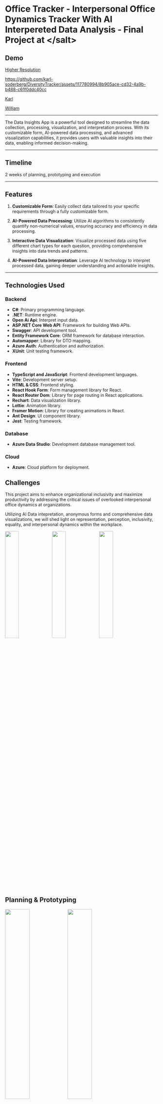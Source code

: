 # Office Tracker - Interpersonal Office Dynamics Tracker With AI Interpereted Data Analysis - Final Project at &lt;/salt&gt; 

## Demo
[Higher Resolution](https://www.youtube.com/watch?v=KRAUU94sA_U)

https://github.com/karl-soderberg/DiversityTracker/assets/117780994/8b905ace-cd32-4a9b-b488-c61f0ddc40cc

[Karl](https://www.linkedin.com/in/karl-soderberg/)

[William](https://www.linkedin.com/in/william-f-lindberg/)

---

The Data Insights App is a powerful tool designed to streamline the data collection, processing, visualization, and interpretation process. With its customizable form, AI-powered data processing, and advanced visualization capabilities, it provides users with valuable insights into their data, enabling informed decision-making.

---

## Timeline

2 weeks of planning, prototyping and execution

---

## Features

1. **Customizable Form**: Easily collect data tailored to your specific requirements through a fully customizable form.

2. **AI-Powered Data Processing**: Utilize AI algorithms to consistently quantify non-numerical values, ensuring accuracy and efficiency in data processing.

3. **Interactive Data Visualization**: Visualize processed data using five different chart types for each question, providing comprehensive insights into data trends and patterns.

4. **AI-Powered Data Interpretation**: Leverage AI technology to interpret processed data, gaining deeper understanding and actionable insights.

---

## Technologies Used

### Backend

- **C#**: Primary programming language.
- **.NET**: Runtime engine.
- **Open Ai Api**: Interpret input data.
- **ASP.NET Core Web API**: Framework for building Web APIs.
- **Swagger**: API development tool.
- **Entity Framework Core**: ORM framework for database interaction.
- **Automapper**: Library for DTO mapping.
- **Azure Auth**: Authentication and authorization.
- **XUnit**: Unit testing framework.

  
### Frontend

- **TypeScript and JavaScript**: Frontend development languages.
- **Vite**: Development server setup.
- **HTML & CSS**: Frontend styling.
- **React Hook Form**: Form management library for React.
- **React Router Dom**: Library for page routing in React applications.
- **Rechart**: Data visualization library.
- **Lottie**: Animation library.
- **Framer Motion**: Library for creating animations in React.
- **Ant Design**: UI component library.
- **Jest**: Testing framework.

### Database

- **Azure Data Studio**: Development database management tool.

### Cloud

- **Azure**: Cloud platform for deployment.

## Challenges
This project aims to enhance organizational inclusivity and maximize productivity by addressing the critical issues of 
overlooked interpersonal office dynamics at organizations.

Utilizing AI Data intepretation, anonymous forms and comprehensive data visualizations, we will shed light on representation, 
perception, inclusivity, equality, and interpersonal dynamics within the workplace.



<img src="https://github.com/karl-soderberg/DiversityTracker/assets/117780994/0d945a1c-444e-451e-afcb-6ac2f2051dec" width="30%">
<img src="https://github.com/karl-soderberg/DiversityTracker/assets/117780994/bd98133b-5e59-4c39-846a-0776191e8424" width="30%">
<img src="https://github.com/karl-soderberg/DiversityTracker/assets/117780994/68b7ac52-e9be-43b8-b488-4bb0d1df9b33" width="30%">


## Planning & Prototyping
<img src="https://github.com/karl-soderberg/DiversityTracker/assets/117780994/62a2cf68-8797-4112-b790-52685378fbbc" width="40%">
<img src="https://github.com/karl-soderberg/DiversityTracker/assets/117780994/a9a7d44f-0a41-45b5-a443-20df4dfc3ca5" width="40%">
<img src="https://github.com/karl-soderberg/DiversityTracker/assets/117780994/e8e3134a-9da2-44ba-ad48-439f634688e9" width="40%">
